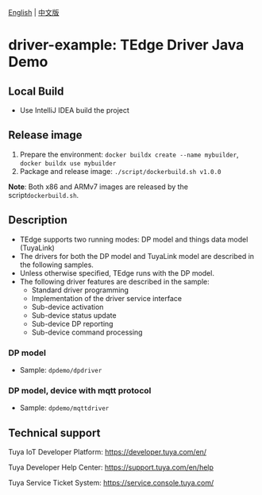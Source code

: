 [English](README.md) | [中文版](README_CN.md)
# driver-example: TEdge Driver Java Demo

## Local Build
* Use IntelliJ IDEA build the project

## Release image

1. Prepare the environment: `docker buildx create --name mybuilder`, `docker buildx use mybuilder`
2. Package and release image: `./script/dockerbuild.sh v1.0.0`

**Note**: Both x86 and ARMv7 images are released by the script`dockerbuild.sh`.

## Description
* TEdge supports two running modes: DP model and things data model (TuyaLink)
* The drivers for both the DP model and TuyaLink model are described in the following samples.
* Unless otherwise specified, TEdge runs with the DP model.
* The following driver features are described in the sample:
    - Standard driver programming
    - Implementation of the driver service interface
    - Sub-device activation
    - Sub-device status update
    - Sub-device DP reporting
    - Sub-device command processing

### DP model
* Sample: `dpdemo/dpdriver`

### DP model, device with mqtt protocol
* Sample: `dpdemo/mqttdriver`

## Technical support
Tuya IoT Developer Platform: https://developer.tuya.com/en/

Tuya Developer Help Center: https://support.tuya.com/en/help

Tuya Service Ticket System: https://service.console.tuya.com/